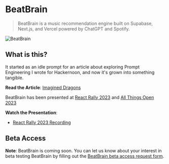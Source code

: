 # BeatBrain

> BeatBrain is a music recommendation engine built on Supabase, Next.js, and Vercel powered by ChatGPT and Spotify.

![BeatBrain](https://github.com/InterwebAlchemy/beat-brain/assets/1667415/165bcde8-b3db-4d2f-bc51-d9f71b8f4cac)

## What is this?

It started as an idle prompt for an article about exploring Prompt Engineering I wrote for Hackernoon, and now it's grown into something tangible.

**Read the Article**: [Imagined Dragons](https://hackernoon.com/ai-prompts-are-the-incantations-that-make-chatgpt-do-magical-things)

BeatBrain has been presented at [React Rally 2023](https://reactrally.com/) and [All Things Open 2023](https://2023.allthingsopen.org/sessions/imagined-dragons-building-an-imagination-powered-music-recommendation-platform/)

**Watch the Presentation**:

- [React Rally 2023 Recording](https://youtu.be/BSqIDV4aOXg?si=M9LvzLbCFJ1tIwk2)

## Beta Access

**Note**: BeatBrain is coming soon. You can let us know about your interest in beta testing BeatBrain by filling out the [BeatBrain beta access request form](https://interweb.wtf/beat-brain-beta).

